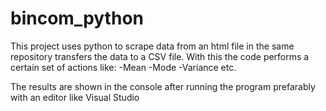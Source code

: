 # bincom_python

This project uses python to scrape data from an html file in the same repository transfers the data to a CSV file. With this the code performs a certain set of actions like: 
-Mean
-Mode
-Variance etc.

The results are shown in the console after running the program prefarably with an editor like Visual Studio
